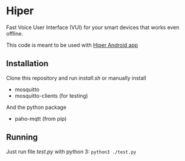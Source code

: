 # Hiper
Fast Voice User Interface (VUI) for your smart devices that works even offline.

This code is meant to be used with [Hiper Android app](https://play.google.com/store/apps/details?id=com.vitorbnc.hiper)

## Installation
Clone this repository and run *install.sh* or manually install
* mosquitto
* mosquitto-clients (for testing)

And the python package
* paho-mqtt (from pip)

## Running
Just run file *test.py* with python 3:
`python3 ./test.py`

